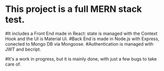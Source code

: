 # This project is a full MERN stack test.
#It includes a Front End made in React: state is managed with the Context Hook and the UI is Material Ui. 
#Back End is made in Node.js with Express, conected to Mongo DB via Mongoose.
#Authentication is managed with JWT and becript. 

#It's a work in progress, but it is mainly done, with just a few bugs to take care of. 

